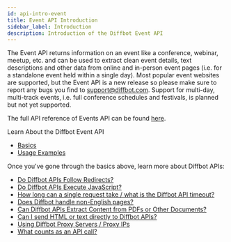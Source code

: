 ```yaml
---
id: api-intro-event
title: Event API Introduction
sidebar_label: Introduction
description: Introduction of the Diffbot Event API
---
```


The Event API returns information on an event like a conference, webinar, meetup, etc. and can be used to extract clean event details, text descriptions and other data from  online and in-person event pages (i.e. for a standalone event held within a single day). Most popular event websites are supported, but the Event API is a new release so please make sure to report any bugs you find to [support@diffbot.com](mailto:support@diffbot.com). Support for multi-day, multi-track events, i.e. full conference schedules and festivals, is planned but not yet supported.

The full API reference of Events API can be found [here](api-event).

Learn About the Diffbot Event API 
- [Basics](api-basics-event)
- [Usage Examples](api-usage-event)

Once you've gone through the basics above, learn more about Diffbot APIs:

- [Do Diffbot APIs Follow Redirects?](explain-apis-follow-redirects)
- [Do Diffbot APIs Execute JavaScript?](explain-apis-javascript-support)
- [How long can a single request take / what is the Diffbot API timeout?](/docs/en/explain-diffbot-api-timeout)
- [Does Diffbot handle non-English pages?](explain-non-english-pages)
- [Can Diffbot APIs Extract Content from PDFs or Other Documents?](explain-pdf-extraction)
- [Can I send HTML or text directly to Diffbot APIs?](explain-posting-text-html)
- [Using Diffbot Proxy Servers / Proxy IPs](explain-using-different-proxies)
- [What counts as an API call?](explain-what-counts-as-api-call)
